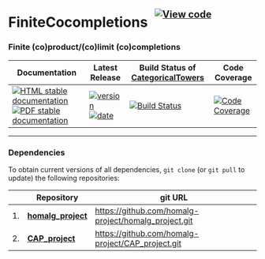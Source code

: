 <!-- BEGIN HEADER -->
# FiniteCocompletions&ensp;<sup><sup>[![View code][code-img]][code-url]</sup></sup>

### Finite (co)product/(co)limit (co)completions

| Documentation | Latest Release | Build Status of [CategoricalTowers](/../../) | Code Coverage |
| ------------- | -------------- | ------------ | ------------- |
| [![HTML stable documentation][html-img]][html-url] [![PDF stable documentation][pdf-img]][pdf-url] | [![version][version-img]][version-url] [![date][date-img]][date-url] | [![Build Status][tests-img]][tests-url] | [![Code Coverage][codecov-img]][codecov-url] |

<!-- END HEADER -->

<!-- BEGIN FOOTER -->
---

### Dependencies

To obtain current versions of all dependencies, `git clone` (or `git pull` to update) the following repositories:

|    | Repository | git URL |
|--- | ---------- | ------- |
| 1. | [**homalg_project**](https://github.com/homalg-project/homalg_project#readme) | https://github.com/homalg-project/homalg_project.git |
| 2. | [**CAP_project**](https://github.com/homalg-project/CAP_project#readme) | https://github.com/homalg-project/CAP_project.git |

[html-img]: https://img.shields.io/badge/🔗%20HTML-stable-blue.svg
[html-url]: https://homalg-project.github.io/CategoricalTowers/FiniteCocompletions/doc/chap0_mj.html

[pdf-img]: https://img.shields.io/badge/🔗%20PDF-stable-blue.svg
[pdf-url]: https://homalg-project.github.io/CategoricalTowers/FiniteCocompletions/download_pdf.html

[version-img]: https://img.shields.io/endpoint?url=https://homalg-project.github.io/CategoricalTowers/FiniteCocompletions/badge_version.json&label=🔗%20version&color=yellow
[version-url]: https://homalg-project.github.io/CategoricalTowers/FiniteCocompletions/view_release.html

[date-img]: https://img.shields.io/endpoint?url=https://homalg-project.github.io/CategoricalTowers/FiniteCocompletions/badge_date.json&label=🔗%20released%20on&color=yellow
[date-url]: https://homalg-project.github.io/CategoricalTowers/FiniteCocompletions/view_release.html

[tests-img]: https://github.com/homalg-project/CategoricalTowers/actions/workflows/Tests.yml/badge.svg?branch=master
[tests-url]: https://github.com/homalg-project/CategoricalTowers/actions/workflows/Tests.yml?query=branch%3Amaster

[codecov-img]: https://codecov.io/gh/homalg-project/CategoricalTowers/branch/master/graph/badge.svg?flag=FiniteCocompletions
[codecov-url]: https://app.codecov.io/gh/homalg-project/CategoricalTowers/tree/master/FiniteCocompletions

[code-img]: https://img.shields.io/badge/-View%20code-blue?logo=github
[code-url]: https://github.com/homalg-project/CategoricalTowers/tree/master/FiniteCocompletions#top
<!-- END FOOTER -->
